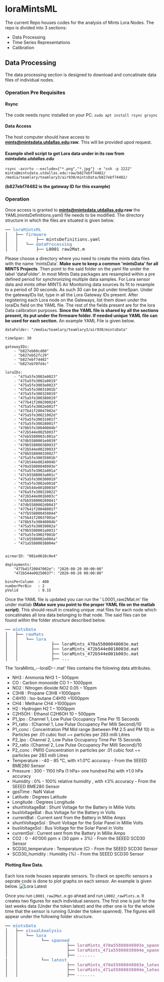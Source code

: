  # loraMintsML
 The current Repo houses codes for the analysis of Mints Lora Nodes. The repo is divided into 3 sections:
  - Data Processing 
  - Time Series Representations 
  - Calibration 
  
  
## Data Processing 
The data processing section is designed to download and concatinate data files of individual nodes. 

### Operation Pre Requisites 

#### Rsync 
The code needs rsync installed on your PC. 
```sudo apt install rsync grsync```

#### Data Access 
The host computer should have access to **mints@mintsdata.utdallas.edu:raw**. This will be provided upod request. 


#### Example shell script to get Lora data under in its raw from *mintsdata.utdallas.edu* 

```
rsync -avzrtu --exclude={"*.png","*.jpg"} -e "ssh -p 2222" mints@mintsdata.utdallas.edu:raw/b827ebf74482/ /media/teamlary/teamlary3/air930/mintsData/b827ebf74482/
```
**(b827ebf74482 is the gateway ID for this example)**

### Operation

Once access is granted to **mints@mintsdata.utdallas.edu:raw** the YAML(mintsDefinitions.yaml) file needs to be modified. The directory structure in which the files are situated is given below.
<pre>── <font color="#729FCF"><b>loraMintsML</b></font>
│   ├── <font color="#729FCF"><b>firmware</b></font>
│   │       ├── mintsDefinitions.yaml
│   │   └── <font color="#729FCF"><b>dataProcessing</b></font>
│   │       ├── L0001_raw2Mat.m
</pre>

Please choose a directory where you need to create the mints data files with the name 'mintsData'. **Make sure to keep a common 'mintsData' for all MINTS Projects**. Then point to the said folder on the yaml file under the label 'dataFolder'. In most Mints Data packages are resampled within a pre defined period for synchronizing multiple data samples. For Lora sensor data and mints other MINTS Air Monitoring data sources its fit to resample to a period of 30 seconds. As such 30 can be put under timeSpan. Under the gatewayIDs list, type in all the Lora Gateway IDs present. After registering each Lora node on the Gateways, list them down under the loraIDs field on the YAML file. The rest of the fields present are for the lora Data calibration purposes. **Since the YAML file is shared by all the sections present, its put under the firmware folder. If needed unique YAML file can be used for each section.** An example YAML File is given below. 
```
dataFolder: "/media/teamlary/teamlary3/air930/mintsData"

timeSpan: 30 

gatewayIDs: 
    - "b827eb60cd60"
    - "b827eb52fc29"
    - "b827ebf74482"
    - "b827eb70fd4c"

loraIDs:
    - "475a5fe3002e0023"
    - "475a5fe3002a0019"
    - "475a5fe3003e0023"
    - "475a5fe30031001b"
    - "475a5fe300320019"
    - "475a5fe300380019"
    - "477b41f200290024"
    - "475a5fe3002e001f"
    - "477b41f20047002e"
    - "475a5fe30021002d"
    - "475a5fe30031001f"
    - "475a5fe30028001f"
    - "478b5fe30040004b"
    - "472b544e00250037"
    - "47eb5580003c001a"
    - "47db5580001e0039"
    - "479b558000380033"
    - "472b544e00230033"
    - "478b558000330027"
    - "475a5fe30035001b"
    - "472b544e0024004b"
    - "470a55800048003e"
    - "475a5fe3002a001a"
    - "47cb5580003a001c"
    - "475a5fe300300019"
    - "475a5fe3002e0018"
    - "472b544e0018003d"
    - "476a5fe300220022"
    - "472b544e001b003c"
    - "47bb558000280041"
    - "47db5580002d0043"
    - "477b41f20048001f"
    - "47fb558000450044"
    - "475b41f20037001e"
    - "478b5fe30040004b"
    - "475a5fe30039002a"
    - "479b5580001a0031"
    - "475a5fe3002f001b"
    - "47cb5580002e004a"
    - "471a55800038004e"


airmarID: "001e0610c0e4"

deployments:
    "477b41f20047002e": "2020-08-20 00:00:00"
    "472b544e00250037": "2020-08-20 00:00:00"

binsPerColumn  : 400
numberPerBin   : 2 
pValid         : 0.15

```
Once the YAML file is updated you can run the ' L0001_raw2Mat.m' file under matlab **(Make sure you point to the proper YAML file on the matlab script)**. This should result in creating unique .mat files for each node which concatinates all lora data belonging to that node. The said files can be found within the folder structure described below.

<pre>── <font color="#729FCF"><b>mintsData</b></font>
│   ├── <font color="#729FCF"><b>rawMats</b></font>
│   │   └── <font color="#729FCF"><b>lora</b></font>
│   │             ├── loraMints_470a55800048003e.mat
│   │             ├── loraMints_472b544e0018003d.mat
│   │             ├── loraMints_472b544e001b003c.mat
│   │             ├── ...
</pre>

The 'loraMints_--loraID--.mat' files contains the folowing data attributes. 
- NH3               : Ammonia NH3 1 – 500ppm
- CO                : Carbon monoxide CO 1 – 1000ppm
- NO2               : Nitrogen dioxide NO2 0.05 – 10ppm
- C3H8              : Propane C3H8 >1000ppm
- C4H10             : Iso-butane C4H10 >1000ppm
- CH4               : Methane CH4 >1000ppm
- H2                : Hydrogen H2 1 – 1000ppm
- C2H5OH            : Ethanol C2H6OH 10 – 500ppm
- P1_lpo            : Channel 1, Low Pulse Occupancy Time Per 15 Seconds          
- P1_ratio          : (Channel 1, Low Pulse Occupancy Per Milli Second)/10         
- P1_conc           : Concentration PM Mid range (between PM 2.5 and PM 10) in Particles per .01 cubic foot ~= particles per 283 milli Litres            
- P2_lpo            : Channel 2, Low Pulse Occupancy Time Per 15 Seconds       
- P2_ratio          :(Channel 2, Low Pulse Occupancy Per Milli Second)/10     
- P2_conc           : PM10 Concentration in particles per .01 cubic foot ~= particles per 283 milli Litres    
- Temperature       : -40 - 85 ℃, with ±1.0°C accuracy - From the SEEED BME280 Sensor   
- Pressure          : 300 - 1100 hPa (1 hPa= one hundred Pa) with ±1.0 hPa accuracy 
- Humidity          : 0% - 100% relative humidity , with ±3% accuracy - From the SEEED BME280 Sensor  
- gpsTime           : NaN Value 
- Latitude          : Degrees Latitude
- Longitude         :	Degrees Longitude 
- shuntVoltageBat   : Shunt Voltage for the Battery in Millie Volts
- busVoltageBat     : Bus Voltage for the Battery in  Volts
- currentBat        : Current sent from the Battery in Millie Amps 
- shuntVoltageSol   : Shunt Voltage for the Solar Panel in Millie Volts
- busVoltageSol     : Bus Voltage for the Solar Panel in  Volts
- currentSol        : Current sent from the Battery in Millie Amps 
- CO2               : 0 - 40’000 ppm ± (30 ppm + 3%) - From the SEEED SCD30 Sensor   
- SCD30_temperature : Temperature (C) - From the SEEED SCD30 Sensor   
- SCD30_humidity    : Humidity (%) - From the SEEED SCD30 Sensor   

#### Plotting Raw Data.
Each lora node houses separate sensors. To check on specific sensors a seprate code is done to plot graphs on each sensor. An example is given below. 
![Lora Latest](https://raw.githubusercontent.com/mi3nts/loraMintsML/master/res/loraMints_478b558000330027_latest.png)

Once you run `L0001_raw2Mat.m` go ahead and run `L0002_rawPlots.m`. It creates two figures for each individual sensors. The first one is just for the last weeks data (Under the token latest) and the other one is for the whole time that the sensor is running (Under the token spanned). The figures will appear under the following folder structure. 

<pre>── <font color="#729FCF"><b>mintsData</b></font>
│   ├── <font color="#729FCF"><b>visualAnalysis</b></font>
│   │   └── <font color="#729FCF"><b>lora</b></font>
│   │         └── <font color="#729FCF"><b>spanned</b></font>
│   │                   ├── <font color="#AD7FA8"><b>loraMints_470a55800048003e_spanned.png</b></font>
│   │                   ├── <font color="#AD7FA8"><b>loraMints_471a55800038004e_spanned.png</b></font>
│   │                   ├── <font color="#AD7FA8"><b>.......</b></font>
|   │         └── <font color="#729FCF"><b>latest</b></font>
│   │                   ├── <font color="#AD7FA8"><b>loraMints_470a55800048003e_latest.png</b></font>
│   │                   ├── <font color="#AD7FA8"><b>loraMints_471a55800038004e_latest.png</b></font>
│   │                   ├── <font color="#AD7FA8"><b>.......</b></font>                     
</pre>







